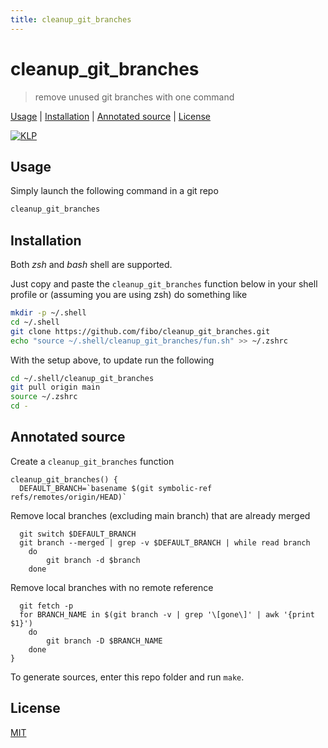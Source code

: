 ```yaml
---
title: cleanup_git_branches
---
```

# cleanup_git_branches

> remove unused git branches with one command

[Usage](#usage) |
[Installation](#installation) |
[Annotated source](#annotated-source) |
[License](#license)

[![KLP](https://fibo.github.io/svg/klp-badge.svg)](https://fibo.github.io/kiss-literate-programming)

## Usage

Simply launch the following command in a git repo

```sh
cleanup_git_branches
```

## Installation

Both *zsh* and *bash* shell are supported.

Just copy and paste the `cleanup_git_branches` function below in your shell profile or (assuming you are using zsh) do something like

```sh
mkdir -p ~/.shell
cd ~/.shell
git clone https://github.com/fibo/cleanup_git_branches.git
echo "source ~/.shell/cleanup_git_branches/fun.sh" >> ~/.zshrc
```

With the setup above, to update run the following

```sh
cd ~/.shell/cleanup_git_branches
git pull origin main
source ~/.zshrc
cd -
```

## Annotated source

Create a `cleanup_git_branches` function

    cleanup_git_branches() {
      DEFAULT_BRANCH=`basename $(git symbolic-ref refs/remotes/origin/HEAD)`

Remove local branches (excluding main branch) that are already merged

      git switch $DEFAULT_BRANCH
      git branch --merged | grep -v $DEFAULT_BRANCH | while read branch
      	do
      		git branch -d $branch
      	done

Remove local branches with no remote reference

      git fetch -p
      for BRANCH_NAME in $(git branch -v | grep '\[gone\]' | awk '{print $1}')
      	do
      		git branch -D $BRANCH_NAME
      	done
    }

To generate sources, enter this repo folder and run `make`.

## License

[MIT](https://fibo.github.io/mit-license)

